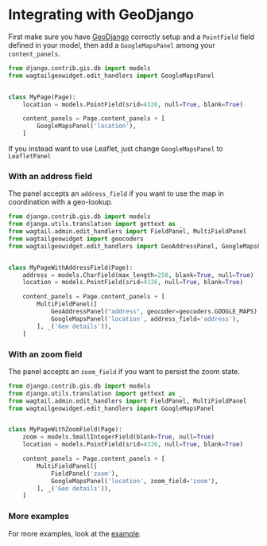 # Integrating with GeoDjango

First make sure you have [GeoDjango](https://docs.djangoproject.com/en/1.10/ref/contrib/gis/) correctly setup and a `PointField` field defined in your model, then add a `GoogleMapsPanel` among your `content_panels`.

```python
from django.contrib.gis.db import models
from wagtailgeowidget.edit_handlers import GoogleMapsPanel


class MyPage(Page):
    location = models.PointField(srid=4326, null=True, blank=True)

    content_panels = Page.content_panels + [
        GoogleMapsPanel('location'),
    ]
```

If you instead want to use Leaflet, just change `GoogleMapsPanel` to `LeafletPanel`


### With an address field

The panel accepts an `address_field` if you want to use the map in coordination with a geo-lookup.

```python
from django.contrib.gis.db import models
from django.utils.translation import gettext as _
from wagtail.admin.edit_handlers import FieldPanel, MultiFieldPanel
from wagtailgeowidget import geocoders
from wagtailgeowidget.edit_handlers import GeoAddressPanel, GoogleMapsPanel


class MyPageWithAddressField(Page):
    address = models.CharField(max_length=250, blank=True, null=True)
    location = models.PointField(srid=4326, null=True, blank=True)

    content_panels = Page.content_panels + [
        MultiFieldPanel([
            GeoAddressPanel("address", geocoder=geocoders.GOOGLE_MAPS),
            GoogleMapsPanel('location', address_field='address'),
        ], _('Geo details')),
    ]
```


### With an zoom field

The panel accepts an `zoom_field` if you want to persist the zoom state.

```python
from django.contrib.gis.db import models
from django.utils.translation import gettext as _
from wagtail.admin.edit_handlers import FieldPanel, MultiFieldPanel
from wagtailgeowidget.edit_handlers import GoogleMapsPanel


class MyPageWithZoomField(Page):
    zoom = models.SmallIntegerField(blank=True, null=True)
    location = models.PointField(srid=4326, null=True, blank=True)

    content_panels = Page.content_panels + [
        MultiFieldPanel([
            FieldPanel('zoom'),
            GoogleMapsPanel('location', zoom_field='zoom'),
        ], _('Geo details')),
    ]
```


### More examples

For more examples, look at the [example](https://github.com/Frojd/wagtail-geo-widget/blob/develop/tests/geopage/models.py).

